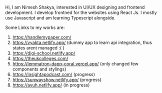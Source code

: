 Hi, I am Nimesh Shakya, interested in UI/UX designing and frontend development.
I develop frontned for the websites using React Js. I mostly use Javascript and am learning Typescript alongside.

Some Links to my works are:
1. https://handlemypaper.com/
2. https://vyakta.netlify.app/ (dummy app to learn api integration, thus states arent managed :( )
3. https://digi-school.netlify.app/
4. https://theukcolleges.com/
5. https://lemmatron-dapp-coral.vercel.app/ (only changed few components and stylings)
6. https://insightapodcast.com/ (progress)
7. https://sunwayshow.netlify.app/ (progress)
8. https://ayuh.netlify.app/ (in progress)
